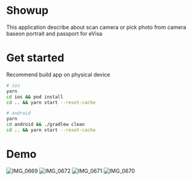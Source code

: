 # Showup
This application describe about scan camera or pick photo from camera baseon portrait and passport for eVisa


# Get started
Recommend build app on physical device 

```bash
# ios
yarn
cd ios && pod install
cd .. && yarn start --reset-cache

# android
yarn
cd android && ./gradlew clean
cd .. && yarn start --reset-cache
```

# Demo
![IMG_0669](https://github.com/user-attachments/assets/a1b58d3d-cba1-4095-957b-882ff6b89337)
![IMG_0672](https://github.com/user-attachments/assets/7324d898-e850-4c18-bbff-94f84546b169)
![IMG_0671](https://github.com/user-attachments/assets/dfe3586d-9b03-4aee-a2b5-889d4f138aee)
![IMG_0670](https://github.com/user-attachments/assets/befd69d9-60ae-4195-87b4-8df524794d5a)


